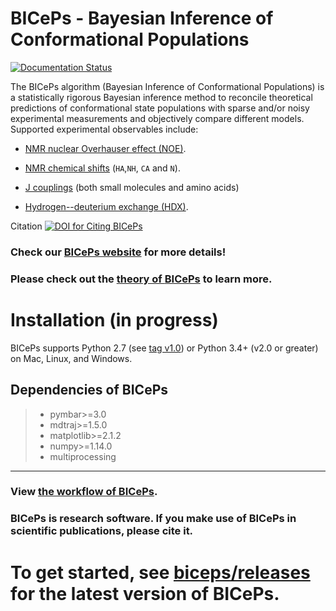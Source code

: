 BICePs - Bayesian Inference of Conformational Populations
=========================================================

<!-- List badges here: -->
[![Documentation Status](https://readthedocs.org/projects/biceps/badge/?version=latest)](https://biceps.readthedocs.io/en/latest/?badge=latest)
      

<!--                   -->

The BICePs algorithm (Bayesian Inference of Conformational Populations)
is a statistically rigorous Bayesian inference method to reconcile
theoretical predictions of conformational state populations with sparse
and/or noisy experimental measurements and objectively compare different
models. Supported experimental observables include: 

- [NMR nuclear Overhauser effect (NOE)](https://en.wikipedia.org/wiki/Nuclear_Overhauser_effect). 

- [NMR chemical shifts](https://en.wikipedia.org/wiki/Chemical_shift) (`HA`,`NH`, `CA` and `N`). 

- [J couplings](https://en.wikipedia.org/wiki/J-coupling) (both small molecules and amino acids) 

- [Hydrogen--deuterium exchange (HDX)](https://en.wikipedia.org/wiki/Hydrogen–deuterium_exchange).

Citation [![DOI for Citing BICePs](https://img.shields.io/badge/DOI-10.1021.acs.jpcb.7b11871-green.svg)](http://doi.org/10.1021/acs.jpcb.7b11871)

### Check our [BICePs website](https://biceps.readthedocs.io/en/latest/) for more details!

### Please check out the [theory of **BICePs**](https://biceps.readthedocs.io/en/latest/theory.html) to learn more.

Installation (in progress)
==========================

<!--
We recommend that you install `BICePs` with `conda`. :

```bash
    $ conda install -c conda-forge BICePs
```

You can install also `BICePs` with `pip`, if you prefer. :

```bash
    $ pip install BICePs
```
-->
<!--
Conda is a cross-platform package manager built especially for
scientific python. It will install `BICePs` along with all dependencies
from a pre-compiled binary. If you don\'t have Python or the `conda`
package manager, we recommend starting with the [Anaconda Scientific
Python distribution \<https://store.continuum.io/cshop/anaconda/\>](),
which comes pre-packaged with many of the core scientific python
packages that BICePs uses (see below), or with the [Miniconda Python
distribution](http://conda.pydata.org/miniconda.html), which is a
bare-bones Python installation.
-->

BICePs supports Python 2.7 (see [tag v1.0](https://github.com/vvoelz/biceps/releases/tag/v1.0)) or Python 3.4+ (v2.0 or greater) on Mac, Linux, and Windows.


Dependencies of BICePs
----------------------

> -   pymbar>=3.0
> -   mdtraj>=1.5.0
> -   matplotlib>=2.1.2
> -   numpy>=1.14.0
> -   multiprocessing

-------------------------------------------


### View [the workflow of BICePs](https://biceps.readthedocs.io/en/latest/workflow.html).

### BICePs is research software. If you make use of BICePs in scientific publications, please cite it.

# To get started, see [biceps/releases](https://github.com/vvoelz/biceps/releases) for the latest version of BICePs.



